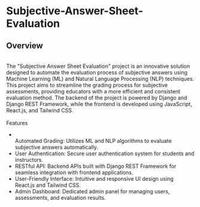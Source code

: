 # Subjective-Answer-Sheet-Evaluation

<h2> Overview </h2>
<br />
The "Subjective Answer Sheet Evaluation" project is an innovative solution designed to automate the evaluation process of subjective answers using Machine Learning (ML) and Natural Language Processing (NLP) techniques. This project aims to streamline the grading process for subjective assessments, providing educators with a more efficient and consistent evaluation method. The backend of the project is powered by Django and Django REST Framework, while the frontend is developed using JavaScript, React.js, and Tailwind CSS.
<br />
<br />
Features
<ul>
<li></li>Automated Grading: Utilizes ML and NLP algorithms to evaluate subjective answers automatically.</li>
<li>User Authentication: Secure user authentication system for students and instructors.</li>
<li>RESTful API: Backend APIs built with Django REST Framework for seamless integration with frontend applications.</li>
<li>User-Friendly Interface: Intuitive and responsive UI design using React.js and Tailwind CSS.</li>
<li>Admin Dashboard: Dedicated admin panel for managing users, assessments, and evaluation results.</li>
</ul>
